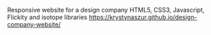 
Responsive website for a design company
HTML5, CSS3, Javascript, Flickity and isotope libraries
https://krystynaszur.github.io/design-company-website/
